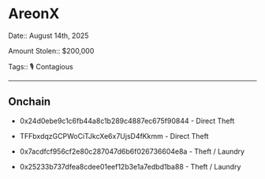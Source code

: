 # AreonX 

Date:: August 14th, 2025

Amount Stolen:: $200,000

Tags:: 🎙️ Contagious

---

## Onchain

- 0x24d0ebe9c1c6fb44a8c1b289c4887ec675f90844 - Direct Theft

- TFFbxdqzGCPWoCiTJkcXe6x7UjsD4fKkmm - Direct Theft

- 0x7acdfcf956cf2e80c287047d6b6f026736604e8a - Theft / Laundry

- 0x25233b737dfea8cdee01eef12b3e1a7edbd1ba88 - Theft / Laundry